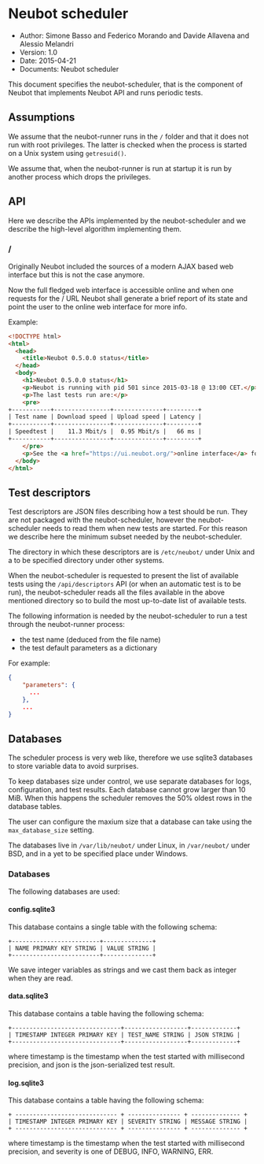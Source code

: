 # Neubot scheduler

- Author: Simone Basso and Federico Morando and Davide Allavena and Alessio Melandri
- Version: 1.0
- Date: 2015-04-21
- Documents: Neubot scheduler

This document specifies the neubot-scheduler, that is the component
of Neubot that implements Neubot API and runs periodic tests.

## Assumptions

We assume that the neubot-runner runs in the `/` folder and that it
does not run with root privileges. The latter is checked when the
process is started on a Unix system using `getresuid()`.

We assume that, when the neubot-runner is run at startup it is run
by another process which drops the privileges.

## API

Here we describe the APIs implemented by the neubot-scheduler and
we describe the high-level algorithm implementing them.

### /

Originally Neubot included the sources of a modern AJAX based web interface
but this is not the case anymore.

Now the full fledged web interface is accessible online and when one
requests for the / URL Neubot shall generate a brief report of its
state and point the user to the online web interface for more info.

Example:

```html
<!DOCTYPE html>
<html>
  <head>
    <title>Neubot 0.5.0.0 status</title>
  </head>
  <body>
    <h1>Neubot 0.5.0.0 status</h1>
    <p>Neubot is running with pid 501 since 2015-03-18 @ 13:00 CET.</p>
    <p>The last tests run are:</p>
    <pre>
+-----------+----------------+--------------+---------+
| Test name | Download speed | Upload speed | Latency |
+-----------+----------------+--------------+---------+
| Speedtest |    11.3 Mbit/s |  0.95 Mbit/s |   66 ms |
+-----------+----------------+--------------+---------+
    </pre>
    <p>See the <a href="https://ui.neubot.org/">online interface</a> for more details.</p>
  </body>
</html>
```

## Test descriptors

Test descriptors are JSON files describing how a test should be run. They
are not packaged with the neubot-scheduler, however the neubot-scheduler
needs to read them when new tests are started. For this reason we describe
here the minimum subset needed by the neubot-scheduler.

The directory in which these descriptors are is `/etc/neubot/` under Unix
and a to be specified directory under other systems.

When the neubot-scheduler is requested to present the list of available
tests using the `/api/descriptors` API (or when an automatic test is
to be run), the neubot-scheduler reads all the files available in the
above mentioned directory so to build the most up-to-date list of
available tests.

The following information is needed by the neubot-scheduler to
run a test through the neubot-runner process:

* the test name (deduced from the file name)
* the test default parameters as a dictionary

For example:

```json
{
    "parameters": {
      ...
    },
    ...
}
```

## Databases

The scheduler process is very web like, therefore we use sqlite3
databases to store variable data to avoid surprises.

To keep databases size under control, we use separate databases for
logs, configuration, and test results. Each database cannot grow
larger than 10 MiB. When this happens the scheduler removes the 50%
oldest rows in the database tables.

The user can configure the maxium size that a database can take
using the `max_database_size` setting.

The databases live in `/var/lib/neubot/` under Linux, in
`/var/neubot/` under BSD, and in a yet to be specified place
under Windows.

### Databases

The following databases are used:

#### config.sqlite3

This database contains a single table with the following schema:

```text
+-------------------------+--------------+
| NAME PRIMARY KEY STRING | VALUE STRING |
+-------------------------+--------------+
```

We save integer variables as strings and we cast them back
as integer when they are read.

#### data.sqlite3

This database contains a table having the following schema:

```text
+-------------------------------+------------------+-------------+
| TIMESTAMP INTEGER PRIMARY KEY | TEST_NAME STRING | JSON STRING |
+-------------------------------+------------------+-------------+
```

where timestamp is the timestamp when the test started with millisecond
precision, and json is the json-serialized test result.

#### log.sqlite3

This database contains a table having the following schema:

```text
+ ----------------------------- + --------------- + -------------- +
| TIMESTAMP INTEGER PRIMARY KEY | SEVERITY STRING | MESSAGE STRING |
+ ----------------------------- + --------------- + -------------- +
```

where timestamp is the timestamp when the test started with millisecond
precision, and severity is one of DEBUG, INFO, WARNING, ERR.
